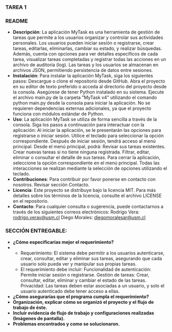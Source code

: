 ### TAREA 1

### README
- **Descripción**: La aplicación MyTask es una herramienta de gestión de tareas que permite a los usuarios organizar y controlar sus actividades personales. Los usuarios pueden iniciar sesión o registrarse, crear tareas, editarlas, eliminarlas, cambiar su estado, y realizar búsquedas. Además, cuenta con opciones para ver detalles específicos de cada tarea, visualizar tareas completadas y registrar todas las acciones en un archivo de auditoría (log). Las tareas y los usuarios se almacenan en archivos JSON, permitiendo persistencia de datos entre sesiones.
- **Instalación**: Para instalar la aplicación MyTask, siga los siguientes pasos:
Descargue o clone el repositorio desde GitHub.
Abra el proyecto en su editor de texto preferido o acceda al directorio del proyecto desde la consola.
Asegúrese de tener Python instalado en su sistema.
Ejecute el archivo main.py de la carpeta "MyTask v4" utilizando el comando python main.py desde la consola para iniciar la aplicación.
No se requieren dependencias externas adicionales, ya que el proyecto funciona con módulos estándar de Python.
- **Uso**: La aplicación MyTask se utiliza de forma sencilla a través de la consola. Siga los pasos a continuación para interactuar con la aplicación:
Al iniciar la aplicación, se le presentarán las opciones para registrarse o iniciar sesión. Utilice el teclado para seleccionar la opción correspondiente.
Después de iniciar sesión, tendrá acceso al menú principal.
Desde el menú principal, podrá:
Revisar sus tareas existentes.
Crear nuevas tareas si no tiene ninguna registrada.
Filtrar, editar, eliminar o consultar el detalle de sus tareas.
Para cerrar la aplicación, seleccione la opción correspondiente en el menú principal.
Todas las interacciones se realizan mediante la selección de opciones utilizando el teclado.
- **Contribuciones**: Para contribuir por favor ponerse en contacto con nosotros. Revisar sección Contacto.
- **Licencia**: Este proyecto se distribuye bajo la licencia MIT. Para más detalles sobre los términos de la licencia, consulte el archivo LICENSE en el repositorio.
- **Contacto**: Para cualquier consulta o sugerencia, puede contactarnos a través de los siguientes correos electrónicos:
Rodrigo Vera: rodrigo.verav@usm.cl
Diego Morales: diegomoralesar@usm.cl


### SECCIÓN ENTREGABLE:

- **¿Cómo especificarías mejor el requerimiento?**
- - Requerimiento: El sistema debe permitir a los usuarios autenticarse, crear, consultar, editar y eliminar sus tareas, asegurando que cada usuario solo pueda ver y manipular sus propias tareas.
  - El requerimiento debe incluir:
    Funcionalidad de autenticación: Permite iniciar sesión o registrarse.
    Gestión de tareas: Crear, consultar, editar, eliminar y cambiar el estado de las tareas.
    Privacidad: Las tareas deben estar asociadas a un usuario, y solo el usuario autenticado debe tener acceso a ellas.
- **¿Cómo asegurarías que el programa cumpla el requerimiento?**
- **Organización, explicar cómo se organizó el proyecto y el flujo de trabajo de éste.**
- **Incluir evidencia de flujo de trabajo y configuraciones realizadas (Imágenes de pantalla).**
- **Problemas encontrados y como se solucionaron.**
